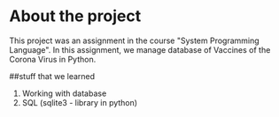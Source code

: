 # About the project

This project was an assignment in the course "System Programming Language".
In this assignment, we manage database of Vaccines of the Corona Virus in Python.

##stuff that we learned

1) Working with database
2) SQL (sqlite3 - library in python)
